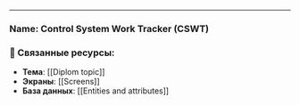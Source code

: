 
___
### **Name:** Control System Work Tracker (CSWT)

### 🔗 Связанные ресурсы:
- **Тема**: [[Diplom topic]]
- **Экраны**: [[Screens]]
- **База данных**: [[Entities and attributes]]
